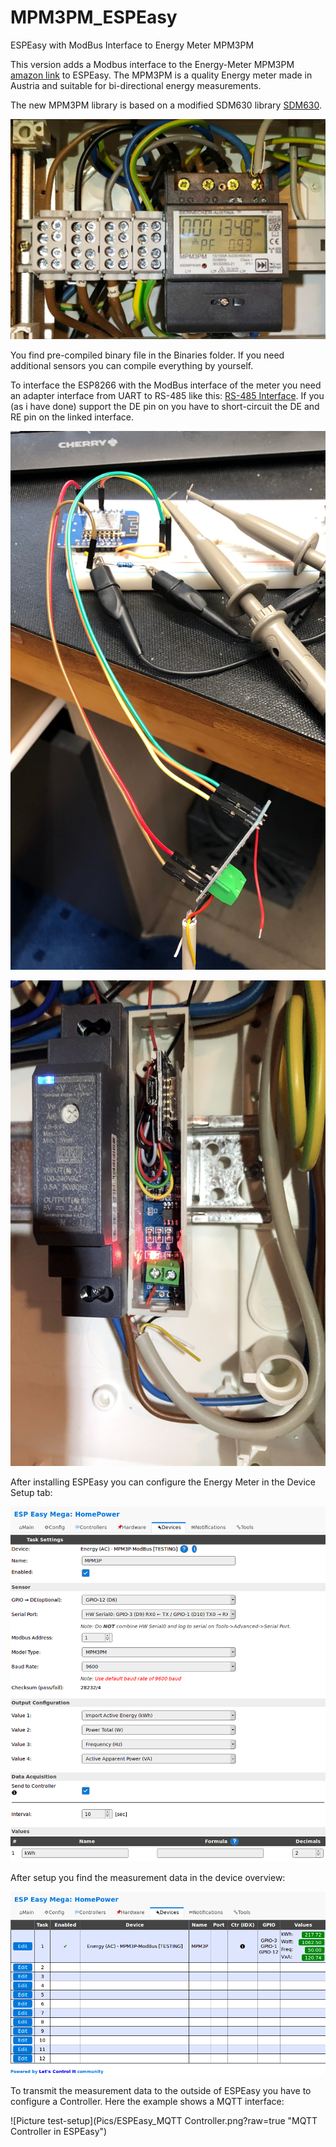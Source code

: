 # MPM3PM_ESPEasy
ESPEasy with ModBus Interface to Energy Meter MPM3PM

This version adds a Modbus interface to the Energy-Meter MPM3PM [amazon link](https://www.amazon.de/Energiemessger%C3%A4t-Stromz%C3%A4hler-Drehstromz%C3%A4hler-Hutschiene-Dualdisplay/dp/B073K11PPQ/ref=sr_1_1?__mk_de_DE=%C3%85M%C3%85%C5%BD%C3%95%C3%91&keywords=MPM3PM&qid=1562506907&s=gateway&sr=8-1) to ESPEasy. The MPM3PM is a quality Energy meter made in Austria and suitable for bi-directional energy measurements.

The new MPM3PM library is based on a modified SDM630 library [SDM630](https://github.com/reaper7/SDM_Energy_Meter).

![Picture of MPM3PM](Pics/MPM3PM_Meter.JPG?raw=true "MPM3PM Meter installed")

You find pre-compiled binary file in the Binaries folder. If you need additional sensors you can compile everything by yourself.

To interface the ESP8266 with the ModBus interface of the meter you need an adapter interface from UART to RS-485 like this: [RS-485 Interface](https://www.ebay.de/itm/MAX485-TTL-Schnittstelle-Modul-Adapter-RS-485-RS-485-Arduino-Raspberry-Pi-Module/162384175341?hash=item25ced9e0ed:g:CAUAAOSwZZpdGJe7). If you (as i have done) support the DE pin on you have to short-circuit the DE and RE pin on the linked interface.


![Picture test-setup](Pics/ESP_under_test..JPG?raw=true "Setup during SW development")

![Picture test-setup](Pics/ESP_Installed.JPG?raw=true "Final HW installed")

After installing ESPEasy you can configure the Energy Meter in the Device Setup tab:

![Picture test-setup](Pics/ESPEasy_DeviceEdit.png?raw=true "MPM3PM Device Configuration")

After setup you find the measurement data in the device overview:

![Picture test-setup](Pics/ESPEasy_DeviceOverview.png?raw=true "MPM3PM Device Configuration")

To transmit the measurement data to the outside of ESPEasy you have to configure a Controller. Here the example shows a MQTT interface:

![Picture test-setup](Pics/ESPEasy_MQTT Controller.png?raw=true "MQTT Controller in ESPEasy")
